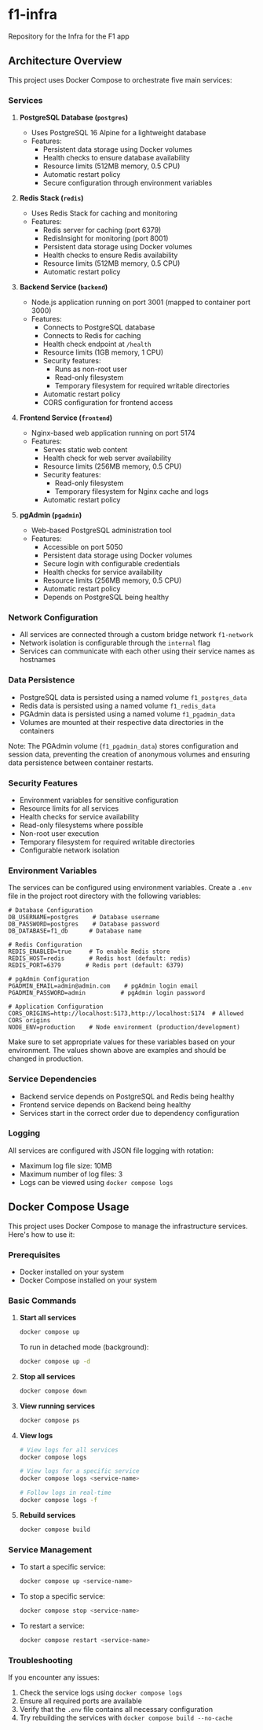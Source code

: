 # f1-infra
Repository for the Infra for the F1 app

## Architecture Overview

This project uses Docker Compose to orchestrate five main services:

### Services

1. **PostgreSQL Database (`postgres`)**
   - Uses PostgreSQL 16 Alpine for a lightweight database
   - Features:
     - Persistent data storage using Docker volumes
     - Health checks to ensure database availability
     - Resource limits (512MB memory, 0.5 CPU)
     - Automatic restart policy
     - Secure configuration through environment variables

2. **Redis Stack (`redis`)**
   - Uses Redis Stack for caching and monitoring
   - Features:
     - Redis server for caching (port 6379)
     - RedisInsight for monitoring (port 8001)
     - Persistent data storage using Docker volumes
     - Health checks to ensure Redis availability
     - Resource limits (512MB memory, 0.5 CPU)
     - Automatic restart policy

3. **Backend Service (`backend`)**
   - Node.js application running on port 3001 (mapped to container port 3000)
   - Features:
     - Connects to PostgreSQL database
     - Connects to Redis for caching
     - Health check endpoint at `/health`
     - Resource limits (1GB memory, 1 CPU)
     - Security features:
       - Runs as non-root user
       - Read-only filesystem
       - Temporary filesystem for required writable directories
     - Automatic restart policy
     - CORS configuration for frontend access

4. **Frontend Service (`frontend`)**
   - Nginx-based web application running on port 5174
   - Features:
     - Serves static web content
     - Health check for web server availability
     - Resource limits (256MB memory, 0.5 CPU)
     - Security features:
       - Read-only filesystem
       - Temporary filesystem for Nginx cache and logs
     - Automatic restart policy

5. **pgAdmin (`pgadmin`)**
   - Web-based PostgreSQL administration tool
   - Features:
     - Accessible on port 5050
     - Persistent data storage using Docker volumes
     - Secure login with configurable credentials
     - Health checks for service availability
     - Resource limits (256MB memory, 0.5 CPU)
     - Automatic restart policy
     - Depends on PostgreSQL being healthy

### Network Configuration

- All services are connected through a custom bridge network `f1-network`
- Network isolation is configurable through the `internal` flag
- Services can communicate with each other using their service names as hostnames

### Data Persistence

- PostgreSQL data is persisted using a named volume `f1_postgres_data`
- Redis data is persisted using a named volume `f1_redis_data`
- PGAdmin data is persisted using a named volume `f1_pgadmin_data`
- Volumes are mounted at their respective data directories in the containers

Note: The PGAdmin volume (`f1_pgadmin_data`) stores configuration and session data, preventing the creation of anonymous volumes and ensuring data persistence between container restarts.

### Security Features

- Environment variables for sensitive configuration
- Resource limits for all services
- Health checks for service availability
- Read-only filesystems where possible
- Non-root user execution
- Temporary filesystem for required writable directories
- Configurable network isolation

### Environment Variables

The services can be configured using environment variables. Create a `.env` file in the project root directory with the following variables:

```env
# Database Configuration
DB_USERNAME=postgres    # Database username
DB_PASSWORD=postgres    # Database password
DB_DATABASE=f1_db      # Database name

# Redis Configuration
REDIS_ENABLED=true     # To enable Redis store
REDIS_HOST=redis       # Redis host (default: redis)
REDIS_PORT=6379       # Redis port (default: 6379)

# pgAdmin Configuration
PGADMIN_EMAIL=admin@admin.com    # pgAdmin login email
PGADMIN_PASSWORD=admin          # pgAdmin login password

# Application Configuration
CORS_ORIGINS=http://localhost:5173,http://localhost:5174  # Allowed CORS origins
NODE_ENV=production    # Node environment (production/development)
```

Make sure to set appropriate values for these variables based on your environment. The values shown above are examples and should be changed in production.

### Service Dependencies

- Backend service depends on PostgreSQL and Redis being healthy
- Frontend service depends on Backend being healthy
- Services start in the correct order due to dependency configuration

### Logging

All services are configured with JSON file logging with rotation:
- Maximum log file size: 10MB
- Maximum number of log files: 3
- Logs can be viewed using `docker compose logs`

## Docker Compose Usage

This project uses Docker Compose to manage the infrastructure services. Here's how to use it:

### Prerequisites
- Docker installed on your system
- Docker Compose installed on your system

### Basic Commands

1. **Start all services**
   ```bash
   docker compose up
   ```
   To run in detached mode (background):
   ```bash
   docker compose up -d
   ```

2. **Stop all services**
   ```bash
   docker compose down
   ```

3. **View running services**
   ```bash
   docker compose ps
   ```

4. **View logs**
   ```bash
   # View logs for all services
   docker compose logs
   
   # View logs for a specific service
   docker compose logs <service-name>
   
   # Follow logs in real-time
   docker compose logs -f
   ```

5. **Rebuild services**
   ```bash
   docker compose build
   ```

### Service Management

- To start a specific service:
  ```bash
  docker compose up <service-name>
  ```

- To stop a specific service:
  ```bash
  docker compose stop <service-name>
  ```

- To restart a service:
  ```bash
  docker compose restart <service-name>
  ```

### Troubleshooting

If you encounter any issues:

1. Check the service logs using `docker compose logs`
2. Ensure all required ports are available
3. Verify that the `.env` file contains all necessary configuration
4. Try rebuilding the services with `docker compose build --no-cache`
